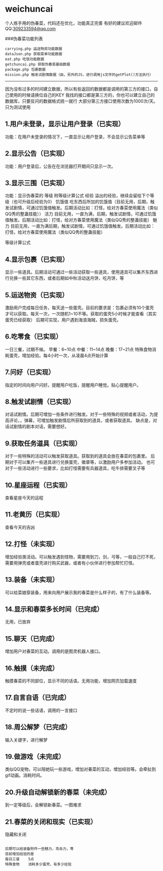 # weichuncai
个人练手用的伪春菜，代码还在优化，功能真正完善
有好的建议欢迎邮件
QQ:309233594@qq.com

###伪春菜功能列表

```
carrying.php 运送物资功能数据
dataJson.php 获取菜单功能数据
eat.php 吃饭功能数据
getchuncai.php 获取伪春菜基础数据
package.php 包裹数据
mission.php 触发试剧情数据（由，另外的JS，进行调用js文件的getPlot()方法执行）
```
-----------
因为没有过多的时间建立数据，所以有些返回的数据都是调用的第三方的接口，自己使用的时候请换位自己的KEY
我找的接口都是第三方的，你也可以建立自己的数据库，只要反问的数据格式统一就行
大部分第三方接口使用次数为1000次/天。只为测试使用



1.用户未登录，显示让用户登录（已实现）
---------------
功能：在用户未登录的情况下，一直显示让用户登录，不会显示公告菜单等


2.显示公告（已实现）
---------------
功能：用户登录后，公告在在浏览器打开期间只显示一次。


3.显示三围（已实现）
---------------
功能：显示伪春菜的
等级	附等级计算公式
经验	溢出的经验，继续会留给下个等级（也可升级后经验为0）
饥饿值	吃东西后所加的饥饿值（目前无用，后期，触发试剧情，可通过饥饿值触发。后期活动比如：打怪，给对方春菜使用魔法（类似QQ秀的整蛊技能））
活力	目前无用，一直为满，后期，触发试剧情，可通过饥饿值触发。后期活动比如：打怪，给对方春菜使用魔法（类似QQ秀的整蛊技能）
魅力	目前无用，一直为满后期，触发试剧情，可通过饥饿值触发。后期活动比如：打怪，给对方春菜使用魔法（类似QQ秀的整蛊技能）

等级计算公式



4.显示包裹（已实现）
---------------
显示一些道具。后期活动可通过一些活动获取一些道具，使用道具可以集齐东西进行兑换一些其它东西，或者后期如中秋活动送月饼，吃月饼，等


5.运送物资（已实现）
---------------
激励用户完成每日任务，每天送一些蛋壳。目前的要求是：包裹必须有10个蛋壳才可以获取。每天一次，一次随机1~10不等。获取的蛋壳5小时候才能查看（其实蛋壳已经获取）
后期可实现，用户遇到海浪海贼，损失蛋壳。



6.吃零食（已实现）
---------------
一日三餐，过期不候。
早餐：6~10点
中餐：11~14点
晚餐：17~21点
特殊食物消耗蛋壳，增加经验。每4小时一次，从凌晨4点开始计算



7.问好（已实现）
---------------
指定的时间向用户问好。提醒用户吃饭，提醒用户睡觉。贴心提醒用户。



8.触发试剧情（已实现）
---------------
对话试剧情。后期可增加一些条件进行触发。对于一些特殊的视频或者活动，为提高评论，，弹幕，可增加触发剧情后所获取到的道具，或者获取道具。
缺点是，对话试剧情的剧本对话，需要想好。



9.获取任务道具（已实现）
---------------
对于一些特殊的活动可以触发获取道具。获取到的道具会放在春菜的包裹里。
后期对于可以集齐一些道具进行兑换蛋壳，徽章等，以激励用户多参加活动。
也可对于一些活动进行一些要求，比如打怪需要有兵器道具，吃牛排需要叉子等



10.星座运程（已实现）
---------------
查看星座今天的运程



11.老黄历（已实现）
---------------
查看今天的吉凶



12.打怪（未实现）
---------------
增加经验类活动。可以触发遇到怪物，需要用到刀，剑，弓等，一般自己打不死，需要用弹壳或者蛋壳进行购买武器，或者有小伙伴进行参加帮忙打怪。


13.装备（未实现）
---------------
可以给菜娘穿装备，用来向用户展示我的春菜是什么样子的，有了什么装备等。


14.显示和春菜多长时间（已完成）
---------------
无用，已放弃


15.聊天（已完成）
---------------
增加用户对春菜的互动。调用的是图灵机器人接口。


16.触摸（未完成）
---------------
触摸春菜的不同部位，显示不同的话语。无用功能，增加网页加载速度


17.自言自语（已完成）
---------------
不定时的说一些话语，调用的一言接口


18.周公解梦（已完成）
---------------
输入关键字，进行解梦


19.做游戏（未完成）
---------------
类似QQ宠物，可以陪她玩一些游戏，增加对春菜的互动，增加经验等。会牵扯到gif动画。消耗时间。


20.升级自动解锁新的春菜（未完成）
---------------
到一定等级后，会解锁新春菜。一图难求


21.春菜的关闭和现实（已实现）
---------------
隐藏和关闭



```

后期可以给装备附件一些魅力，攻击力，等
目前增加经验的是
每日三餐	5点
特殊食物	消耗多少蛋壳，有多少经验
```